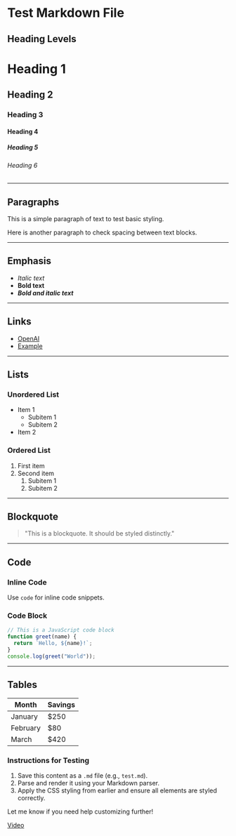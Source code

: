 # Test Markdown File

## Heading Levels

# Heading 1

## Heading 2

### Heading 3

#### Heading 4

##### Heading 5

###### Heading 6

---

## Paragraphs

This is a simple paragraph of text to test basic styling.

Here is another paragraph to check spacing between text blocks.

---

## Emphasis

- _Italic text_
- **Bold text**
- **_Bold and italic text_**

---

## Links

- [OpenAI](https://openai.com)
- [Example](https://example.com)

---

## Lists

### Unordered List

- Item 1
  - Subitem 1
  - Subitem 2
- Item 2

### Ordered List

1. First item
2. Second item
   1. Subitem 1
   2. Subitem 2

---

## Blockquote

> "This is a blockquote. It should be styled distinctly."

---

## Code

### Inline Code

Use `code` for inline code snippets.

### Code Block

```javascript
// This is a JavaScript code block
function greet(name) {
  return `Hello, ${name}!`;
}
console.log(greet("World"));
```

---

## Tables

| Month    | Savings |
| -------- | ------- |
| January  | $250    |
| February | $80     |
| March    | $420    |


### Instructions for Testing
1. Save this content as a `.md` file (e.g., `test.md`).
2. Parse and render it using your Markdown parser.
3. Apply the CSS styling from earlier and ensure all elements are styled correctly.

Let me know if you need help customizing further!

[Video](https://storage.googleapis.com/gtv-videos-bucket/sample/BigBuckBunny.mp4)